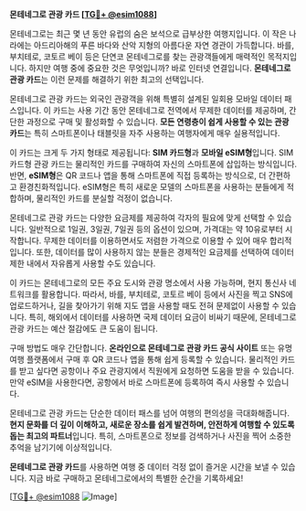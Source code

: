 **몬테네그로 관광 카드 [[TG💪+ @esim1088](https://t.me/s/esim1088)]**

몬테네그로는 최근 몇 년 동안 유럽의 숨은 보석으로 급부상한 여행지입니다. 이 작은 나라에는 아드리아해의 푸른 바다와 산악 지형의 아름다운 자연 경관이 가득합니다. 바를, 부치테로, 코토르 베이 등은 단연코 몬테네그로를 찾는 관광객들에게 매력적인 목적지입니다. 하지만 여행 중에 중요한 것은 무엇입니까? 바로 인터넷 연결입니다. **몬테네그로 관광 카드**는 이런 문제를 해결하기 위한 최고의 선택입니다.

몬테네그로 관광 카드는 외국인 관광객을 위해 특별히 설계된 일회용 모바일 데이터 패스입니다. 이 카드는 사용 기간 동안 몬테네그로 전역에서 무제한 데이터를 제공하며, 간단한 과정으로 구매 및 활성화할 수 있습니다. **모든 연령층이 쉽게 사용할 수 있는 관광 카드**는 특히 스마트폰이나 태블릿을 자주 사용하는 여행자에게 매우 실용적입니다.

이 카드는 크게 두 가지 형태로 제공됩니다: **SIM 카드형**과 **모바일 eSIM형**입니다. SIM 카드형 관광 카드는 물리적인 카드를 구매하여 자신의 스마트폰에 삽입하는 방식입니다. 반면, **eSIM형**은 QR 코드나 앱을 통해 스마트폰에 직접 등록하는 방식으로, 더 간편하고 환경친화적입니다. eSIM형은 특히 새로운 모델의 스마트폰을 사용하는 분들에게 적합하며, 물리적인 카드를 분실할 걱정이 없습니다.

몬테네그로 관광 카드는 다양한 요금제를 제공하여 각자의 필요에 맞게 선택할 수 있습니다. 일반적으로 1일권, 3일권, 7일권 등의 옵션이 있으며, 가격대는 약 10유로부터 시작합니다. 무제한 데이터를 이용하면서도 저렴한 가격으로 이용할 수 있어 매우 합리적입니다. 또한, 데이터를 많이 사용하지 않는 분들은 경제적인 요금제를 선택하여 데이터 제한 내에서 자유롭게 사용할 수도 있습니다.

이 카드는 몬테네그로의 모든 주요 도시와 관광 명소에서 사용 가능하며, 현지 통신사 네트워크를 활용합니다. 따라서, 바를, 부치테로, 코토르 베이 등에서 사진을 찍고 SNS에 업로드하거나, 길을 찾아가기 위해 지도 앱을 사용할 때도 전혀 문제없이 사용할 수 있습니다. 특히, 해외에서 데이터를 사용하면 국제 데이터 요금이 비싸기 때문에, 몬테네그로 관광 카드는 예산 절감에도 큰 도움이 됩니다.

구매 방법도 매우 간단합니다. **온라인으로 몬테네그로 관광 카드 공식 사이트** 또는 유명 여행 플랫폼에서 구매 후 QR 코드나 앱을 통해 쉽게 등록할 수 있습니다. 물리적인 카드를 받고 싶다면 공항이나 주요 관광지에서 직원에게 요청하면 도움을 받을 수 있습니다. 만약 eSIM을 사용한다면, 공항에서 바로 스마트폰에 등록하여 즉시 사용할 수 있습니다.

몬테네그로 관광 카드는 단순한 데이터 패스를 넘어 여행의 편의성을 극대화해줍니다. **현지 문화를 더 깊이 이해하고, 새로운 장소를 쉽게 발견하며, 안전하게 여행할 수 있도록 돕는 최고의 파트너**입니다. 특히, 스마트폰으로 정보를 검색하거나 사진을 찍어 소중한 추억을 남기기에 이상적입니다.

**몬테네그로 관광 카드**를 사용하면 여행 중 데이터 걱정 없이 즐거운 시간을 보낼 수 있습니다. 지금 바로 구매하고 몬테네그로에서의 특별한 순간을 기록하세요!

[[TG💪+ @esim1088](https://t.me/s/esim1088) ![Image](https://i.postimg.cc/Y0z9fWf4/image.png)]